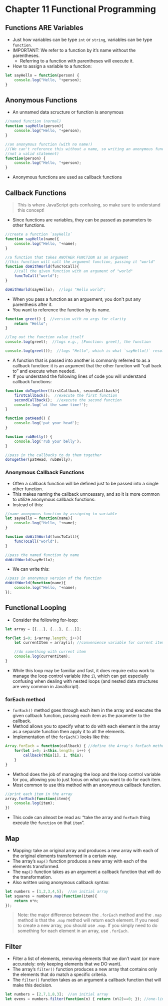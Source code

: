 # Chapter 11 Functional Programming
## Functions ARE Variables
- Just how variables can be type ```int``` or ```string```, variables can be type ```function```.
- IMPORTANT: We refer to a function by it’s name without the parentheses.
    - Referring to a function with parentheses will execute it.
- How to assign a variable to a function:
```js
let sayHello = function(person) {
    console.log("Hello, "+person);
}
```

## Anonymous Functions
- An unnamed data scructure or function is anonymous
```js
//named function (normal)
function sayHello(person){
    console.log("Hello, "+person);
}

//an anonymous function (with no name!)
//(We can't reference this without a name, so writing an anonymous function is
//not a valid statement)
function(person) {
    console.log("Hello, "+person);
}

```
- Anonymous functions are used as callback functions
## Callback Functions
> This is where JavaScript gets confusing, so make sure to understand this concept!
- Since functions are variables, they can be passed as parameters to other functions.
```js
//create a function `sayHello`
function sayHello(name){
    console.log("Hello, "+name);
}

//a function that takes ANOTHER FUNCTION as an argument
//this function will call the argument function, passing it "world"
function doWithWorld(funcToCall){
    //call the given function with an argument of "world"
    funcToCall("world");
}

doWithWorld(sayHello);  //logs "Hello world";
```
- When you pass a function as an arguement, you don't put any parenthesis after it.
- You want to reference the function by its name.
```js
function greet() {  //version with no args for clarity
    return "Hello";
}

//log out the function value itself
console.log(greet);  //logs e.g., [Function: greet], the function

console.log(greet());  //logs "Hello", which is what `sayHello()` resolves to
```
- A function that is passed into another is commonly referred to as a callback function: it is an argument that the other function will “call back to” and execute when needed.
- If you understand the following lines of code you will understand callback functions:
```js
function doTogether(firstCallback, secondCallback){
    firstCallback();  //execute the first function
    secondCallback();  //execute the second function
    console.log('at the same time!');
}

function patHead() {
    console.log('pat your head');
}

function rubBelly() {
    console.log('rub your belly');
}

//pass in the callbacks to do them together
doTogether(patHead, rubBelly);
```

### Anonymous Callback Functions
- Often a callback function will be defined just to be passed into a single other function. 
- This makes naming the callback unncessary, and so it is more common to utilize anonymous callback functions:
- Instead of this:
```js
//name anonymous function by assigning to variable
let sayHello = function(name){
    console.log("Hello, "+name);
}

function doWithWorld(funcToCall){
    funcToCall("world");
}

//pass the named function by name
doWithWorld(sayHello);
```
- We can write this:
```js
//pass in anonymous version of the function
doWithWorld(function(name){
    console.log("Hello, "+name);
});
```

## Functional Looping
- Consider the following for-loop:
```js
let array = [{...}, {...}, {...}];

for(let i=0; i<array.length; i++){
    let currentItem = array[i]; //convenience variable for current item

    //do something with current item
    console.log(currentItem);
}
```
- While this loop may be familiar and fast, it does require extra work to manage the loop control variable (the ```i```), which can get especially confusing when dealing with nested loops (and nested data structures are very common in JavaScript).
### forEach method
- ```forEach()``` method goes through each item in the array and executes the given callback function, passing each item as the parameter to the callback.
- Method allows you to specify what to do with each element in the array as a separate function then apply it to all the elements.
- Implementation of the ```forEach()``` looks like this:
```js
Array.forEach = function(callback) { //define the Array's forEach method
    for(let i=0; i<this.length; i++) {
        callback(this[i], i, this);
    }
}
```
- Method does the job of managing the loop and the loop control variable for you, allowing you to just focus on what you want to do for each item.
- Most common to use this method with an anonymous callback function.
```js
//print each item in the array
array.forEach(function(item){
    console.log(item);
})
```
- This code can almost be read as: “take the array and ```forEach``` thing execute the ```function``` on that ```item```”.

## Map
- Mapping: take an original array and produces a new array with each of the original elements transformed in a certain way.
- The array’s ```map()``` function produces a new array with each of the elements transformed. 
- The ```map()``` function takes as an argument a callback function that will do the transformation. 
- Also written using anonymous callback syntax:
```js
let numbers = [1,2,3,4,5];  //an initial array
let squares = numbers.map(function(item){
    return n*n;
});
```
> Note: the major difference between the ```.forEach``` method and the ```.map``` method is that the ```.map``` method will return each element. If you need to create a new array, you should use ```.map```. If you simply need to do something for each element in an array, use ```.forEach```.

## Filter
- Filter a list of elements, removing elements that we don’t want (or more accurately: only keeping elements that we DO want).
- The array’s ```filter()``` function produces a new array that contains only the elements that do match a specific criteria. 
- The ```filter()``` function takes as an argument a callback function that will make this decision.
```js
let numbers = [2,7,1,8,3];  //an initial array
let evens = numbers.filter(function(n) { return (n%2)==0; }); //one-liner!
```